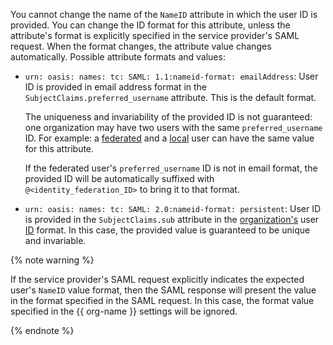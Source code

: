 You cannot change the name of the `NameID` attribute in which the user ID is provided. You can change the ID format for this attribute, unless the attribute's format is explicitly specified in the service provider's SAML request. When the format changes, the attribute value changes automatically. Possible attribute formats and values:

* `urn: oasis: names: tc: SAML: 1.1:nameid-format: emailAddress`: User ID is provided in email address format in the `SubjectClaims.preferred_username` attribute. This is the default format.

    The uniqueness and invariability of the provided ID is not guaranteed: one organization may have two users with the same `preferred_username` ID. For example: a [federated](../../iam/concepts/users/accounts.md#saml-federation) and a [local](../../iam/concepts/users/accounts.md#local) user can have the same value for this attribute.

    If the federated user's `preferred_username` ID is not in email format, the provided ID will be automatically suffixed with `@<identity_federation_ID>` to bring it to that format.
* `urn: oasis: names: tc: SAML: 2.0:nameid-format: persistent`: User ID is provided in the `SubjectClaims.sub` attribute in the [organization's](../../organization/concepts/organization.md) user [ID](../../organization/operations/users-get.md) format. In this case, the provided value is guaranteed to be unique and invariable.

{% note warning %}

If the service provider's SAML request explicitly indicates the expected user's `NameID` value format, then the SAML response will present the value in the format specified in the SAML request. In this case, the format value specified in the {{ org-name }} settings will be ignored.

{% endnote %}